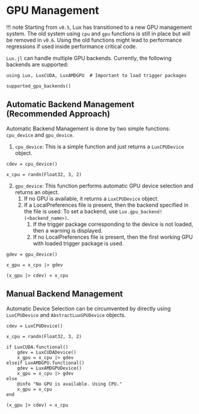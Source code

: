 # GPU Management

!!! note
    Starting from `v0.5`, Lux has transitioned to a new GPU management system. The old system using `cpu` and `gpu` functions is still in place but will be removed in `v0.6`. Using the old functions might lead to performance regressions if used inside performance critical code.

`Lux.jl` can handle multiple GPU backends. Currently, the following backends are supported:

```@example gpu_management
using Lux, LuxCUDA, LuxAMDGPU  # Important to load trigger packages

supported_gpu_backends()
```

## Automatic Backend Management (Recommended Approach)

Automatic Backend Management is done by two simple functions: `cpu_device` and `gpu_device`.

1. `cpu_device`: This is a simple function and just returns a `LuxCPUDevice` object.

```@example gpu_management
cdev = cpu_device()
```

```@example gpu_management
x_cpu = randn(Float32, 3, 2)
```

2. `gpu_device`: This function performs automatic GPU device selection and returns an object.
   1. If no GPU is available, it returns a `LuxCPUDevice` object.
   2. If a LocalPreferences file is present, then the backend specified in the file is used. To set a backend, use `Lux.gpu_backend!(<backend_name>)`.
      1. If the trigger package corresponding to the device is not loaded, then a warning is displayed.
      2. If no LocalPreferences file is present, then the first working GPU with loaded trigger package is used.


```@example gpu_management
gdev = gpu_device()

x_gpu = x_cpu |> gdev
```

```@example gpu_management
(x_gpu |> cdev) ≈ x_cpu
```

## Manual Backend Management

Automatic Device Selection can be circumvented by directly using `LuxCPUDevice` and `AbstractLuxGPUDevice` objects.

```@example gpu_management
cdev = LuxCPUDevice()

x_cpu = randn(Float32, 3, 2)

if LuxCUDA.functional()
    gdev = LuxCUDADevice()
    x_gpu = x_cpu |> gdev
elseif LuxAMDGPU.functional()
    gdev = LuxAMDGPUDevice()
    x_gpu = x_cpu |> gdev
else
    @info "No GPU is available. Using CPU."
    x_gpu = x_cpu
end

(x_gpu |> cdev) ≈ x_cpu
```
